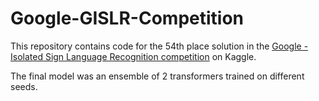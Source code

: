# Google-GISLR-Competition

This repository contains code for the 54th place solution in the [Google - Isolated Sign Language Recognition competition](https://www.kaggle.com/competitions/asl-signs) on Kaggle.

The final model was an ensemble of 2 transformers trained on different seeds.
